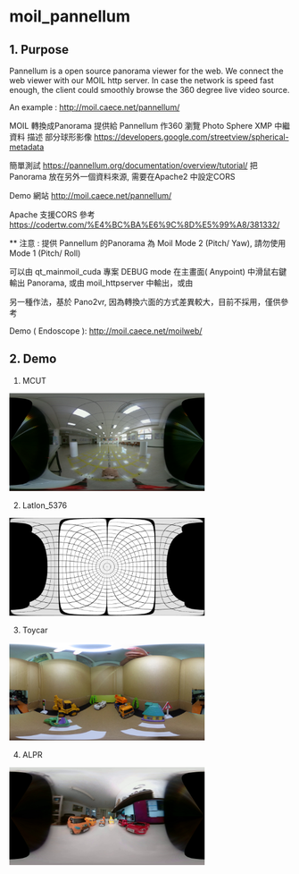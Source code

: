 # moil_pannellum

## 1. Purpose

Pannellum is a open source panorama viewer for the web. We connect the web viewer with our MOIL http server. In case the network is speed fast enough, the client could smoothly browse the 360 degree live video source.      

An example : 
http://moil.caece.net/pannellum/


MOIL 轉換成Panorama 提供給 Pannellum 作360 瀏覽
Photo Sphere XMP 中繼資料 描述  部分球形影像
https://developers.google.com/streetview/spherical-metadata

簡單測試
https://pannellum.org/documentation/overview/tutorial/
把Panorama 放在另外一個資料來源, 需要在Apache2 中設定CORS

Demo 網站
http://moil.caece.net/pannellum/

Apache 支援CORS 參考
https://codertw.com/%E4%BC%BA%E6%9C%8D%E5%99%A8/381332/

** 注意 : 提供 Pannellum 的Panorama 為 Moil Mode 2 (Pitch/ Yaw), 請勿使用 Mode 1 (Pitch/ Roll) 

可以由 qt_mainmoil_cuda 專案 DEBUG mode 在主畫面( Anypoint) 中滑鼠右鍵輸出 Panorama, 或由 moil_httpserver 中輸出，或由 


另一種作法，基於 Pano2vr, 因為轉換六面的方式差異較大，目前不採用，僅供參考

Demo ( Endoscope ):
http://moil.caece.net/moilweb/

## 2. Demo 

1. MCUT

<a href="http://moil.caece.net/pannellum/index1.htm"><img src="pannellum/mcut.jpg" width="350px"></a>

2. Latlon_5376 

<a href="http://moil.caece.net/pannellum/index2.htm"><img src="pannellum/latlon_5376.jpg" width="350px"></a>

3. Toycar

<a href="http://moil.caece.net/pannellum/index3.htm"><img src="pannellum/toycar.jpg" width="350px"></a>

4. ALPR

<a href="http://moil.caece.net/pannellum/index4.htm"><img src="pannellum/p1.jpg" width="350px"></a>







